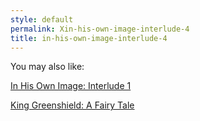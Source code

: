 ```yaml
---
style: default
permalink: Xin-his-own-image-interlude-4
title: in-his-own-image-interlude-4
---
```

You may also like:

[In His Own Image: Interlude 1](http://scp-wiki.net/in-his-own-image-interlude-1)

[King Greenshield: A Fairy Tale](http://scp-wiki.net/king-greenshield-a-fairy-tale)
